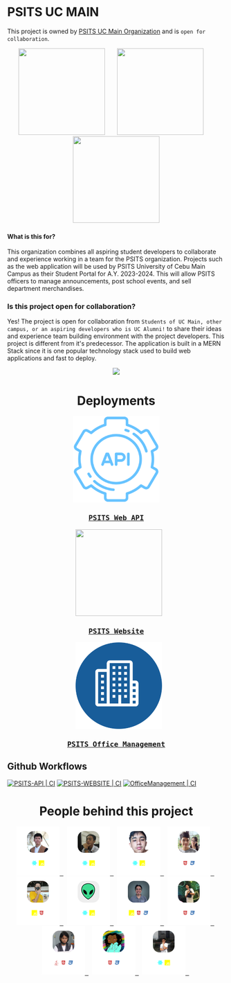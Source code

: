 # PSITS UC MAIN
This project is owned by [PSITS UC Main Organization](https://www.facebook.com/PSITS.UCmain) and is `open for collaboration`.


<p align="center">
    <img width="200" height="200" src="https://github.com/jaymar921/PSITSWebApp/blob/master/PSITSweb/static/images/uc.png">
    &nbsp;&nbsp;&nbsp;&nbsp;&nbsp;
    <img width="200" height="200" src="https://github.com/jaymar921/PSITSWebApp/blob/master/PSITSweb/static/images/CCS_LOGO.png">
    &nbsp;&nbsp;&nbsp;&nbsp;&nbsp;
    <img width="200" height="200" src="https://github.com/jaymar921/PSITSWebApp/blob/master/PSITSweb/static/images/PSITS_LOGO.png">
</p>

#### What is this for?
This organization combines all aspiring student developers to collaborate and experience working in a team for the PSITS organization. Projects such as the web application will be used by PSITS University of Cebu Main Campus as their Student Portal for A.Y. 2023-2024. This will allow PSITS officers to manage announcements, post school events, and sell department merchandises.

### Is this project open for collaboration?
Yes! The project is open for collaboration from `Students of UC Main, other campus, or an aspiring developers who is UC Alumni!` to share their ideas and experience team building environment with the project developers. This project is different from it's predecessor. The application is built in a MERN Stack since it is one popular technology stack used to build web applications and fast to deploy.

<div align="center">
    <img src="https://visitcount.itsvg.in/api?id=PSITS-UC-MAIN&label=Page%20Views&color=1&icon=6&pretty=true)](https://visitcount.itsvg.in"/>
</div>

<div align="center">
    <h1>Deployments</h1>
</div>

<div align="center">
  <kbd>
      <a href="https://psits-web-api.vercel.app/" target="_blank">
          <img width="200" height="200" src="https://github.com/PSITS-UC-MAIN/.github/blob/main/profile/_img_api.png">
          <h3 align="center">PSITS Web API</h3>
      </a>
  </kbd>
    &nbsp;&nbsp;
  <kbd>
       <a href="https://psits-web-site.vercel.app/" target="_blank">
            <img width="200" height="200" src="https://github.com/jaymar921/PSITSWebApp/blob/master/PSITSweb/static/images/PSITS_LOGO.png">
            <h3 align="center">PSITS Website</h3>
       </a>
  </kbd>
    &nbsp;&nbsp;
  <kbd>
      <a href="https://psits-web-officemanagement.vercel.app/login" target="_blank">
          <img width="200" height="200" src="https://github.com/PSITS-UC-MAIN/.github/blob/main/profile/_img_office.png">
          <h3 align="center">PSITS Office Management</h3>
       </a>
  </kbd>
</div>

## Github Workflows
[![PSITS-API | CI](https://github.com/PSITS-UC-MAIN/PSITS-WEB/actions/workflows/BackendAPICI.yml/badge.svg)](https://github.com/PSITS-UC-MAIN/PSITS-WEB/actions/workflows/BackendAPICI.yml)
[![PSITS-WEBSITE | CI](https://github.com/PSITS-UC-MAIN/PSITS-WEB/actions/workflows/FrontEndCI.yml/badge.svg)](https://github.com/PSITS-UC-MAIN/PSITS-WEB/actions/workflows/FrontEndCI.yml)
[![OfficeManagement | CI](https://github.com/PSITS-UC-MAIN/PSITS-WEB/actions/workflows/OfficeManagementCI.yml/badge.svg)](https://github.com/PSITS-UC-MAIN/PSITS-WEB/actions/workflows/OfficeManagementCI.yml)

<div align="center">
    <h1>People behind this project</h1>
</div>

<div align="center">
  <kbd>
      <a href="https://github.com/jaymar921" target="_blank">
          <img width="100" height="112" src="https://github.com/PSITS-UC-MAIN/.github/blob/main/profile/collaborators/jaymar921.png?raw=true">
      </a>
  </kbd>
  &nbsp;
  <kbd>
      <a href="https://github.com/Keeeyaan" target="_blank">
          <img width="100" height="112" src="https://github.com/PSITS-UC-MAIN/.github/blob/main/profile/collaborators/keeyan.png?raw=true">
      </a>
  </kbd>
  &nbsp;
  <kbd>
      <a href="https://github.com/gochuicod" target="_blank">
          <img width="100" height="112" src="https://github.com/PSITS-UC-MAIN/.github/blob/main/profile/collaborators/gochuicod.png?raw=true">
      </a>
  </kbd>
  &nbsp;
  <kbd>
      <a href="https://github.com/mikapikachu921" target="_blank">
          <img width="100" height="112" src="https://github.com/PSITS-UC-MAIN/.github/blob/main/profile/collaborators/mikapikachi921.png?raw=true">
      </a>
  </kbd>
  &nbsp;
  <kbd>
      <a href="https://github.com/Javabutdif" target="_blank">
          <img width="100" height="112" src="https://github.com/PSITS-UC-MAIN/.github/blob/main/profile/collaborators/Javabutdif.png?raw=true">
      </a>
  </kbd>
  &nbsp;
  <kbd>
      <a href="https://github.com/criticalzero123" target="_blank">
          <img width="100" height="112" src="https://github.com/PSITS-UC-MAIN/.github/blob/main/profile/collaborators/criticalzero123.png?raw=true">
      </a>
  </kbd>
  &nbsp;
  <kbd>
      <a href="https://github.com/natnat1432" target="_blank">
          <img width="100" height="112" src="https://github.com/PSITS-UC-MAIN/.github/blob/main/profile/collaborators/natnat123.png?raw=true">
      </a>
  </kbd>
  &nbsp;
  <kbd>
      <a href="https://github.com/Death84256" target="_blank">
          <img width="100" height="112" src="https://github.com/PSITS-UC-MAIN/.github/blob/main/profile/collaborators/death84256.png?raw=true">
      </a>
  </kbd>
  &nbsp;
  <kbd>
      <a href="https://github.com/TheOriginalReben" target="_blank">
          <img width="100" height="112" src="https://github.com/PSITS-UC-MAIN/.github/blob/main/profile/collaborators/TheOriginalReben.png?raw=true">
      </a>
  </kbd>
  &nbsp;
  <kbd>
      <a href="https://github.com/takiii20" target="_blank">
          <img width="100" height="112" src="https://github.com/PSITS-UC-MAIN/.github/blob/main/profile/collaborators/takiii20.png?raw=true">
      </a>
  </kbd>
  &nbsp;
  <kbd>
      <a href="https://github.com/ha-rold1999" target="_blank">
          <img width="100" height="112" src="https://github.com/PSITS-UC-MAIN/.github/blob/main/profile/collaborators/ha-rold1999.png?raw=true">
      </a>
  </kbd>
  &nbsp;
</div>

